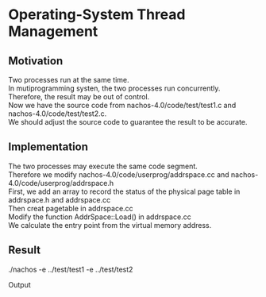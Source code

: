 # Operating-System Thread Management 
## Motivation 
Two processes run at the same time.  
In mutiprogramming systen, the two processes run concurrently.  
Therefore, the result may be out of control.  
Now we have the source code from nachos-4.0/code/test/test1.c and nachos-4.0/code/test/test2.c.  
We should adjust the source code to guarantee the result to be accurate.  
## Implementation 
The two processes may execute the same code segment.  
Therefore we modify nachos-4.0/code/userprog/addrspace.cc and nachos-4.0/code/userprog/addrspace.h  
First, we add an array to record the status of the physical page table in addrspace.h and addrspace.cc  
Then creat pagetable in addrspace.cc  
Modify the function AddrSpace::Load() in addrspace.cc  
We calculate the entry point from the virtual memory address.  
## Result 
./nachos -e ../test/test1 -e ../test/test2  
  
Output  

